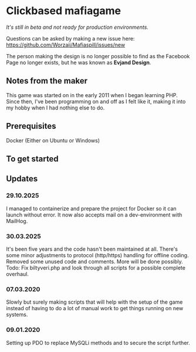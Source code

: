 # Clickbased mafiagame
_It's still in beta and not ready for production environments._

Questions can be asked by making a new issue here: https://github.com/Worzaii/Mafiaspill/issues/new
 
The person making the design is no longer possible to find as the Facebook Page no longer exists, but he was known as **Evjand Design**.

## Notes from the maker
This game was started on in the early 2011 when I began learning PHP. Since then, I've been programming on and off as I felt like it, making it into my hobby when I had nothing else to do.

## Prerequisites

Docker (Either on Ubuntu or Windows)

## To get started



## Updates

### 29.10.2025

I managed to containerize and prepare the project for Docker so it can launch without error. It now also accepts mail on a dev-environment with MailHog.

### 30.03.2025

It's been five years and the code hasn't been maintained at all. There's some minor adjustments to protocol (http/https) handling for offline coding. Removed some unused code and comments. More will be done possibly.
Todo: Fix biltyveri.php and look through all scripts for a possible complete overhaul.

### 07.03.2020

Slowly but surely making scripts that will help with the setup of the game instead of having to do a lot of manual work to get things running on new systems.

### 09.01.2020
Setting up PDO to replace MySQLi methods and to secure the script further.
